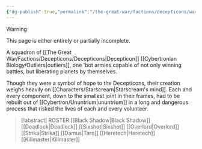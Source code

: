 ```yaml
---
{"dg-publish":true,"permalink":"/the-great-war/factions/decepticons/warriors-elite/","noteIcon":"default"}
---
```

  
>[!warning] 
>This page is either entirely or partially incomplete. 

A squadron of [[The Great War/Factions/Decepticons/Decepticons\|Decepticon]] [[Cybertronian Biology/Outliers\|outliers]], one 'bot armies capable of not only winning battles, but liberating planets by themselves. 

Though they were a symbol of hope to the Decepticons, their creation weighs heavily on [[Characters/Starscream\|Starscream's mind]]. Each and every component, down to the smallest joint in their frames, had to be rebuilt out of [[Cybertron/Ununtrium\|ununtrium]] in a long and dangerous process that risked the lives of each and every volunteer. 

> [!abstract] ROSTER
> [[Black Shadow\|Black Shadow]]
> [[Deadlock\|Deadlock]]
> [[Sixshot\|Sixshot]]
> [[Overlord\|Overlord]]
> [[Strika\|Strika]]
> [[Damus\|Tarn]]
> [[Heretech\|Heretech]]
> [[Killmaster\|Killmaster]]
